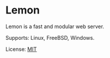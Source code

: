 Lemon
=====
Lemon is a fast and modular web server.

Supports: Linux, FreeBSD, Windows.

License: [MIT](LICENSE)
